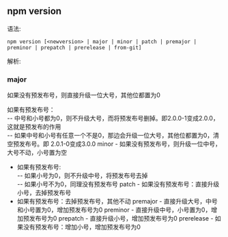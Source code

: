 ## npm version

语法:

```shell
npm version [<newversion> | major | minor | patch | premajor | preminor | prepatch | prerelease | from-git]
```

解析:

### major

如果没有预发布号，则直接升级一位大号，其他位都置为0

如果有预发布号：  
-- 中号和小号都为0，则不升级大号，而将预发布号删掉。即2.0.0-1变成2.0.0，这就是预发布的作用  
-- 如果中号和小号有任意一个不是0，那边会升级一位大号，其他位都置为0，清空预发布号。即 2.0.1-0变成3.0.0 minor -
如果没有预发布号，则升级一位中号，大号不动，小号置为空

- 如果有预发布号:  
  -- 如果小号为0，则不升级中号，将预发布号去掉  
  -- 如果小号不为0，同理没有预发布号 patch - 如果没有预发布号：直接升级小号，去掉预发布号
- 如果有预发布号：去掉预发布号，其他不动 premajor - 直接升级大号，中号和小号置为0，增加预发布号为0 preminor -
  直接升级中号，小号置为0，增加预发布号为0 prepatch - 直接升级小号，增加预发布号为0 prerelease - 如果没有预发布号：增加小号，增加预发布号为0  
